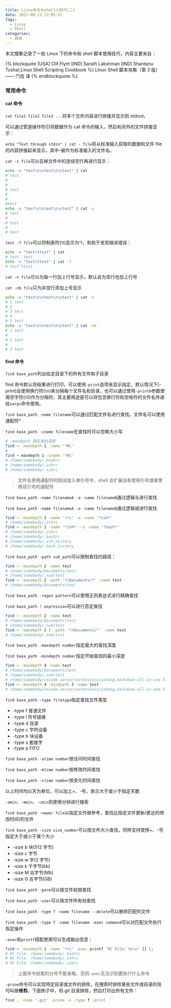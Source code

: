 ```yaml
---
title: Linux命令与shell小技巧(二)
date: 2021-08-13 22:05:57
tags:
  - Linux
  - Shell
categories:
  - 其他
---
```


本文搜集记录了一些 Linux 下的命令和 shell 脚本使用技巧，内容主要来自：

{% blockquote [USA] Clif Flynt [IND] Sarath Lakshman [IND] Shantanu Tushar,Linux Shell Scripting Cookbook %}
Linux Shell 脚本攻略（第 3 版）—— 门佳 译
{% endblockquote %}

### 常用命令

#### cat 命令

`cat file1 file2 file3 ...`将多个文件内容进行拼接并显示到 stdout。

可以通过管道操作符(|)将数据作为 cat 命令的输入，然后和另外的文件拼接显示：

`echo "Text through stdin" | cat - file`将从标准输入获取的数据和文件 file 的内容拼接起来显示，其中-被作为标准输入的文件名。

`cat -s file`可以去掉文件中的连续空行再进行显示：

```sh
echo -e "test\n\ntest\n\ntest" | cat
# test
#
#
# test
#
#
#test
echo -e "test\n\ntest\n\ntest" | cat -s
# test
#
# test
#
# test
```

`test -T file`可以将制表符(\t)显示为^I，有助于发现缩进错误：

```sh
echo -e "test\ttest" | cat
# test  test
echo -e "test\ttest" | cat -T
# test^Itest
```

`cat -n file`可以为每一行加上行号显示，默认会为空行也加上行号

`cat -nb file`只为非空行添加上号显示

```sh
echo -e "test\n\ntest\n\ntest" | cat -n
# 1 test
# 2
# 3 test
# 4
# 5 test
echo -e "test\n\ntest\n\ntest" | cat -nb
# 1 test
#
# 2 test
#
# 3 test
```

#### find 命令

`find base_path`列出给定目录下的所有文件和子目录

find 命令默认将结果进行打印，可以使用`-print`选项来显示指定，默认情况下(-print)会使用换行符(\n)来分隔每个文件名和目录，也可以通过使用`-print0`参数使用空字符(\0)作为分隔符，其主要用途是可以将包含换行符和空格符的文件名传递给`xargs`命令使用。

`find base_path -name filename`可以通过匹配文件名进行查找，文件名可以使用通配符\*

`find base_path -iname filename`在查找时可以忽略大小写

<!-- more -->

```sh
# -maxdepth 限定查找深度
find ~ -maxdepth 1 -name '*RC'
#
find ~ maxdepth 1 -iname '*RC'
# /home/somebody/.bashrc
# /home/somebody/.zshrc
# /home/somebody/.vimrc
```

> 文件名使用通配符时因该放入单引号中，shell 会扩展没有使用引号或者使用双引号的通配符

`find base_path -name filenameA -a -name filenameB`通过逻辑与进行查找

`find base_path -name filenameA -o -name filenameB`通过逻辑或进行查找

```sh
find ~ -maxdepth 1 -name '*rc' -a -name '*zsh*'
# /home/somebody/.zshrc
find ~ -maxdepth 1 -name '*zsh*' -o -name '*bash*'
# /home/somebody/.zshrc
# /home/somebody/.bashrc
# /home/somebody/.zsh_history
# /home/somebody/.bash_history
```

`find base_path -path sub_path`可以限制查找的路径：

```sh
find ~ -maxdepth 2 -name test
# /home/somebody/Documents/test
# /home/somebody/.nvm/test
find ~ -maxdepth 2 -path '*/Documents/*' -name test
# /home/somebody/Documents/test
```

`find base_path -regex pattern`可以使用正则表达式进行精确查找

`find base_path ! expression`可以进行否定查找

```sh
find ~ -maxdepth 2 -name test
# /home/somebody/Documents/test
# /home/somebody/.nvm/test
find ~ -maxdepth 2 ! -path '*/Documents/*' -name test
# /home/somebody/.nvm/test
```

`find base_path -maxdepth number`指定最大的查找深度

`find base_path -mindepth number`指定开始查找的最小深度

```sh
find ~ -maxdepth 4 -name test
# /home/somebody/Documents/test
# /home/somebody/.nvm/test
# /home/somebody/vscode-server/extensions/yzhang.markdown-all-in-one-3.4.0/test
find ~ -maxdepth 4 -mindepth 3 -name test
# /home/somebody/vscode-server/extensions/yzhang.markdown-all-in-one-3.4.0/test
```

`find base_path -type filetype`指定查找文件类型

- -type f 普通文件
- -type l 符号链接
- -type d 目录
- -type c 字符设备
- -type b 块设备
- -type s 套接字
- -type p FIFO

`find base_path -atime number`按访问时间查找

`find base_path -mtime number`按修改时间查找

`find base_path -ctime number`按变化时间查找

以上时间均以天为单位，可以加上+、-号，表示大于或小于指定天数

`-amin`、`-mmin`、`-cmin`则使用分钟进行搜索

`find base_path -newer file`以指定文件做参考，查找比指定文件更新(更近的修改时间)的文件

`find base_path -size size_number`可以按文件大小查找，同样支持使用+、-号指定大于或小于某个大小

- -size b 块(512 字节)
- -size c 字节
- -size w 字(2 字节)
- -size k 千字节(kb)
- -size M 兆字节(Mb)
- -size G 吉字节(GB)

`find base_path -perm`可以按文件权限查找

`find base_path -user`可以按文件所有权查找

`find base_path -type f -name filename --delete`可以删除匹配的文件

`find base_path -type f -name filename -exec command`可以对匹配文件执行指定操作

`-exec`和`printf`搭配使用可以生成输出信息：

```sh
find ~ -maxdepth 1 -name '*rc' -exec printf 'RC File: %s\n' {} \;
# RC File: /home/somebody/.bashrc
# RC File: /home/somebody/.zshrc
# RC File: /home/somebody/.vimrc
```

> 上面命令结尾的分号不能省略，否则`-exec`无法识别要执行什么命令

`-prune`命令可以实现特定目录或文件的排除，在搜索时排除某些文件或目录的技巧叫做**修剪**，下面例子中，将.git 目录排除，然后打印出所有文件：

```sh
find . -name '.git' -prune -o -type f -print
```
